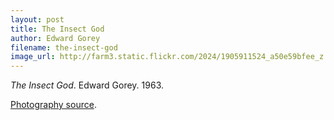 ```yaml
---
layout: post
title: The Insect God
author: Edward Gorey
filename: the-insect-god
image_url: http://farm3.static.flickr.com/2024/1905911524_a50e59bfee_z.jpg
---
```


_The Insect God_.  Edward Gorey.  1963.

[Photography source](http://www.flickr.com/photos/photo_munki/1905911524/).

